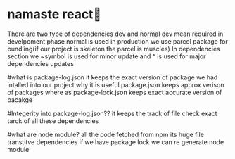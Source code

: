 # namaste react🚀

There are two type of dependencies
dev and normal
dev mean required in develpoment phase
normal is used in production
we use parcel package for bundling(if our project is skeleton the parcel is muscles)
In dependencies section we ~symbol is used for minor update and ^ is used for major dependencies updates

#what is package-log.json
it keeps the exact version of package we had intalled into our project
why it is useful
package.json keeps approx verison of packages
where as package-lock.json keeps exact accurate version of pacakge

#Integerity into package-log.json??
it keeps the track of file check exact tarck of all these dependencies

#what are node module?
all the code fetched from npm 
its huge file 
transtitve dependencies
if we have package lock we can re generate node module 


